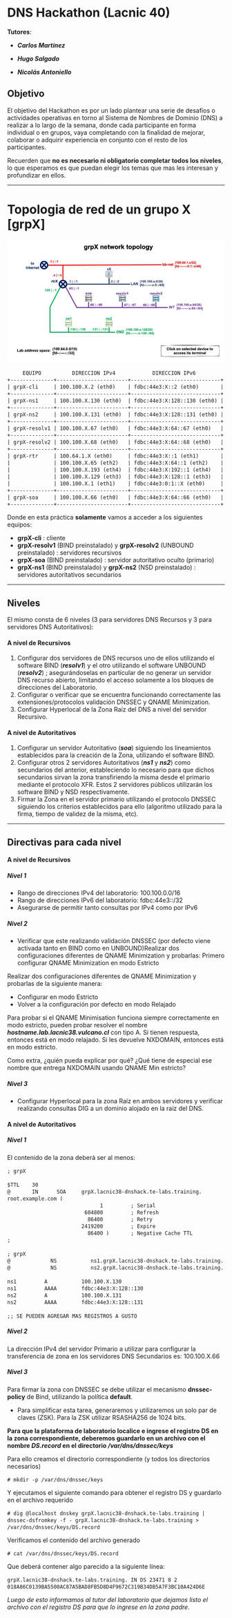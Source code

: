 # DNS Hackathon (Lacnic 40)



**Tutores**:

* ***Carlos Martínez***

* ***Hugo Salgado***

* ***Nicolás Antoniello***



## Objetivo

El objetivo del Hackathon es por un lado plantear una serie de desafíos o actividades operativas en torno al Sistema de Nombres de Dominio (DNS) a realizar a lo largo de la semana, donde cada participante en forma individual o en grupos, vaya completando con la finalidad de mejorar, colaborar o adquirir experiencia en conjunto con el resto de los participantes.

Recuerden que **no es necesario ni obligatorio completar todos los niveles**, lo que esperamos es que puedan elegir los temas que mas les interesan y profundizar en ellos.



------



# Topologia de red de un grupo X [grpX]



![ICANN-LAB-NET-topo](./_pics/grp_network_map.jpg)



```
     EQUIPO          DIRECCION IPv4            DIRECCION IPv6
+--------------+-----------------------+-----------------------------+
| grpX-cli     | 100.100.X.2 (eth0)    | fdbc:44e3:X::2 (eth0)       |
+--------------+-----------------------+-----------------------------+
| grpX-ns1     | 100.100.X.130 (eth0)  | fdbc:44e3:X:128::130 (eth0) |
+--------------+-----------------------+-----------------------------+
| grpX-ns2     | 100.100.X.131 (eth0)  | fdbc:44e3:X:128::131 (eth0) |
+--------------+-----------------------+-----------------------------+
| grpX-resolv1 | 100.100.X.67 (eth0)   | fdbc:44e3:X:64::67 (eth0)   |
+--------------+-----------------------+-----------------------------+
| grpX-resolv2 | 100.100.X.68 (eth0)   | fdbc:44e3:X:64::68 (eth0)   |
+--------------+-----------------------+-----------------------------+
| grpX-rtr     | 100.64.1.X (eth0)     | fdbc:44e3:X::1 (eth1)       |
|              | 100.100.X.65 (eth2)   | fdbc:44e3:X:64::1 (eth2)    |
|              | 100.100.X.193 (eth4)  | fdbc:44e3:X:192::1 (eth4)   |
|              | 100.100.X.129 (eth3)  | fdbc:44e3:X:128::1 (eth3)   |
|              | 100.100.X.1 (eth1)    | fdbc:44e3:0:1::X (eth0)     |
+--------------+-----------------------+-----------------------------+
| grpX-soa     | 100.100.X.66 (eth0)   | fdbc:44e3:X:64::66 (eth0)   |
+--------------+-----------------------+-----------------------------+
```

Donde en esta práctica **solamente** vamos a acceder a los siguientes equipos:

* **grpX-cli** : cliente
* **grpX-resolv1** (BIND preinstalado) y **grpX-resolv2** (UNBOUND preinstalado) : servidores recursivos
* **grpX-soa** (BIND preinstalado) : servidor autoritativo oculto (primario)
* **grpX-ns1** (BIND preinstalado) y **grpX-ns2** (NSD preinstalado) : servidores autoritativos secundarios



---



## Niveles

El mismo consta de 6 niveles (3 para servidores DNS Recursos y 3 para servidores DNS Autoritativos):



#### A nivel de Recursivos

1. Configurar dos servidores de DNS recursos uno de ellos utilizando el software BIND (***resolv1***) y el otro utilizando el software UNBOUND (***resolv2***) ; asegurándoselas en particular de no generar un servidor DNS recurso abierto, limitando el acceso solamente a los bloques de direcciones del Laboratorio.
2. Configurar o verificar que se encuentra funcionando correctamente las extensiones/protocolos validación DNSSEC y QNAME Minimization.
3. Configurar Hyperlocal de la Zona Raíz del DNS a nivel del servidor Recursivo.



#### A nivel de Autoritativos

1. Configurar un servidor Autoritativo (***soa***) siguiendo los lineamientos establecidos para la creación de la Zona, utilizando el software BIND.
2. Configurar otros 2 servidores Autoritativos (***ns1*** y ***ns2***) como secundarios del anterior, estableciendo lo necesario para que dichos secundarios sirvan la zona transfiriendo la misma desde el primario mediante el protocolo XFR. Estos 2 servidores públicos utilizarán los software BIND y NSD respectivamente.
3. Firmar la Zona en el servidor primario utilizando el protocolo DNSSEC siguiendo los criterios establecidos para ello (algoritmo utilizado para la firma, tiempo de validez de la misma, etc).



------



## Directivas para cada nivel



#### A nivel de Recursivos

##### Nivel 1

- Rango de direcciones IPv4 del laboratorio: 100.100.0.0/16
- Rango de direcciones IPv6 del laboratorio: fdbc:44e3::/32
- Asegurarse de permitir tanto consultas por IPv4 como por IPv6



##### Nivel 2

- Verificar que este realizando validación DNSSEC (por defecto viene activada tanto en BIND como en UNBOUND)Realizar dos configuraciones diferentes de QNAME Minimization y probarlas:
  Primero configurar QNAME Minimization en modo Estricto



Realizar dos configuraciones diferentes de QNAME Minimization y probarlas de la siguiente manera:

- Configurar en modo Estricto
- Volver a la configuración por defecto en modo Relajado

Para probar si el QNAME Minimisation funciona siempre correctamente en modo estricto, pueden probar resolver el nombre ***hostname.lab.lacnic38.vulcano.cl*** con tipo A. Si tienen respuesta, entonces está en modo relajado. Si les devuelve NXDOMAIN, entonces está en modo estricto.

Como extra, ¿quién pueda explicar por qué? ¿Qué tiene de especial ese nombre que entrega NXDOMAIN usando QNAME Min estricto?



##### Nivel 3

- Configurar Hyperlocal para la zona Raíz en ambos servidores y verificar realizando consultas DIG a un dominio alojado en la raíz del DNS.



#### A nivel de Autoritativos

##### Nivel 1

El contenido de la zona deberá ser al menos:

```
; grpX 

$TTL    30
@       IN      SOA     grpX.lacnic38-dnshack.te-labs.training. root.example.com (                                            
                              1         ; Serial
                         604800         ; Refresh
                          86400         ; Retry
                        2419200         ; Expire
                          86400 )       ; Negative Cache TTL
;

; grpX 
@             NS           ns1.grpX.lacnic38-dnshack.te-labs.training.
@             NS           ns2.grpX.lacnic38-dnshack.te-labs.training.

ns1         A           100.100.X.130
ns1         AAAA        fdbc:44e3:X:128::130
ns2         A           100.100.X.131
ns2         AAAA        fdbc:44e3:X:128::131

;; SE PUEDEN AGREGAR MAS REGISTROS A GUSTO
```



##### Nivel 2

La dirección IPv4 del servidor Primario a utilizar para configurar la transferencia de zona en los servidores DNS Secundarios es: 100.100.X.66



##### Nivel 3

Para firmar la zona con DNSSEC se debe utilizar el mecanismo **dnssec-policy** de Bind, utilizando la política **default**.

- Para simplificar esta tarea, generaremos y utilizaremos un solo par de claves (ZSK). Para la ZSK utilizar RSASHA256 de 1024 bits.



**Para que la plataforma de laboratorio localice e ingrese el registro DS en la zona correspondiente, deberemos guardarlo en un archivo con el nombre *DS.record* en el directorio */var/dns/dnssec/keys***

Para ello creamos el directorio correspondiente (y todos los directorios necesarios)

```
# mkdir -p /var/dns/dnssec/keys
```

Y ejecutamos el siguiente comando para obtener el registro DS y guardarlo en el archivo requerido

```
# dig @localhost dnskey grpX.lacnic38-dnshack.te-labs.training | dnssec-dsfromkey -f - grpX.lacnic38-dnshack.te-labs.training > /var/dns/dnssec/keys/DS.record
```



Verificamos el contenido del archivo generado

```
# cat /var/dns/dnssec/keys/DS.record
```

Que deberá contener algo parecido a la siguiente línea:

```
grpX.lacnic38-dnshack.te-labs.training. IN DS 23471 8 2 018A86C0139BA5500AC87A5BAD8FB5D8D4F9672C319B34DB5A7F3BC10A424D6E
```

*Luego de esto informamos al tutor del laboratorio que dejamos listo el archivo con el registro DS para que lo ingrese en la zona padre*.

